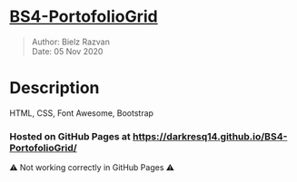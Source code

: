# [BS4-PortofolioGrid](https://darkresq14.github.io/BS4-PortofolioGrid/)

> Author: Bielz Razvan  
> Date: 05 Nov 2020

# Description
HTML, CSS, Font Awesome, Bootstrap

### Hosted on GitHub Pages at https://darkresq14.github.io/BS4-PortofolioGrid/

⚠️ Not working correctly in GitHub Pages ⚠️
